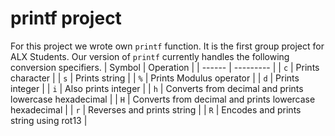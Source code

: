 # printf project
For this project we wrote own `printf` function. It is the first group project for ALX Students. Our version of `printf` currently handles the following conversion specifiers.
| Symbol | Operation |
| ------ | --------- |
| `c` | Prints character |
| `s` | Prints string |
| `%` | Prints Modulus operator |
| `d` | Prints integer |
| `i` | Also prints integer |
| `h` | Converts from decimal and prints lowercase hexadecimal |
| `H` | Converts from decimal and prints lowercase hexadecimal |
| `r` | Reverses and prints string |
| `R` | Encodes and prints string using rot13 |

